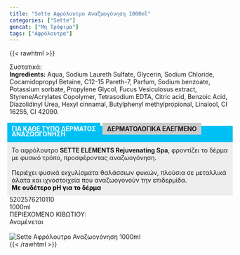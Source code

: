 ```yaml
---
title: "Sette Αφρόλουτρο Αναζωογόνηση 1000ml"
categories: ["Sette"]
gencat: ["Μη Τρόφιμα"]
tags: ["Αφρόλουτρα"]
---
```

{{< rawhtml >}}

<div class="sload405"><div class="product"><div id="sistatika">Συστατικά:</div><div class="alltext"><b>Ingredients:</b> Aqua, Sodium Laureth Sulfate, Glycerin, Sodium Chloride, Cocamidopropyl Betaine, C12-15 Pareth-7, Parfum, Sodium benzoate, Potassium sorbate, Propylene Glycol, Fucus Vesiculosus extract, Styrene/Acrylates Copolymer, Tetrasodium EDTA, Citric acid, Benzoic Acid, Diazolidinyl Urea, Hexyl cinnamal, Butylphenyl methylpropional, Linalool, CI 16255, CI 42090.<br><br><b style="background:#00c0f3;color:#fff;display:-webkit-inline-box;margin:0 10px 5px -5px;padding:5px 10px">ΓΙΑ ΚΑΘΕ ΤΥΠΟ ΔΕΡΜΑΤΟΣ </b><b style="background:#ccc;display:-webkit-inline-box;margin-left:-5px;padding:5px 10px">ΔΕΡΜΑΤΟΛΟΓΙΚΑ ΕΛΕΓΜΕΝΟ</b></div><div class="alltext" style="margin-top:-25px"><div style="background:#00c0f3;margin:0 -5px;padding:10px"><span style="color:#fff"><b>ΑΝΑΖΩΟΓΟΝΗΣΗ</b></span></div><div style="background:#eee;margin:0 -5px;padding:10px">Το αφρόλουτρο <b>SETTE ELEMENTS Rejuvenating Spa</b>, φροντίζει το δέρμα με φυσικό τρόπο, προσφέροντας αναζωογόνηση.<br><br>Περιέχει φυσικά εκχυλίσματα θαλάσσιων φυκιών, πλούσια σε μεταλλικά άλατα και ιχνοστοιχεία που αναζωογονούν την επιδερμίδα.<br><div style="color:#000"><b>Με ουδέτερο pH για το δέρμα</b></div></div></div><div id="barcode"><div id="barimage1"></div><span id="bartext">5202576210110</span></div><div id="varos"><div id="varosimage1"></div><span id="varostext">1000ml</span></div><div id="kivotio">ΠΕΡΙΕΧΟΜΕΝΟ ΚΙΒΩΤΙΟΥ:<br>Αναμένεται</div><br><div class="pimg"><img alt="Sette Αφρόλουτρο Αναζωογόνηση 1000ml" title="Sette Αφρόλουτρο Αναζωογόνηση 1000ml" src="/media/images/sette-afroloutro-anazwogonhsh-1000ml.jpg"></div></div></div>
{{< /rawhtml >}}


